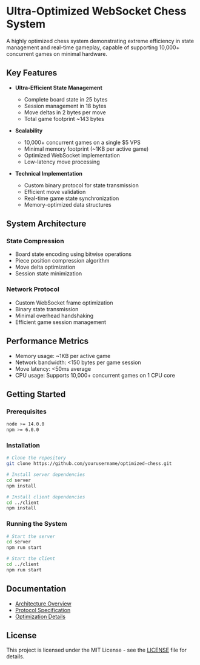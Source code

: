 # Ultra-Optimized WebSocket Chess System

A highly optimized chess system demonstrating extreme efficiency in state management and real-time gameplay, capable of supporting 10,000+ concurrent games on minimal hardware.

## Key Features

- **Ultra-Efficient State Management**

  - Complete board state in 25 bytes
  - Session management in 18 bytes
  - Move deltas in 2 bytes per move
  - Total game footprint ~143 bytes

- **Scalability**

  - 10,000+ concurrent games on a single $5 VPS
  - Minimal memory footprint (~1KB per active game)
  - Optimized WebSocket implementation
  - Low-latency move processing

- **Technical Implementation**
  - Custom binary protocol for state transmission
  - Efficient move validation
  - Real-time game state synchronization
  - Memory-optimized data structures

## System Architecture

### State Compression

- Board state encoding using bitwise operations
- Piece position compression algorithm
- Move delta optimization
- Session state minimization

### Network Protocol

- Custom WebSocket frame optimization
- Binary state transmission
- Minimal overhead handshaking
- Efficient game session management

## Performance Metrics

- Memory usage: ~1KB per active game
- Network bandwidth: <150 bytes per game session
- Move latency: <50ms average
- CPU usage: Supports 10,000+ concurrent games on 1 CPU core

## Getting Started

### Prerequisites

```bash
node >= 14.0.0
npm >= 6.0.0
```

### Installation

```bash
# Clone the repository
git clone https://github.com/yourusername/optimized-chess.git

# Install server dependencies
cd server
npm install

# Install client dependencies
cd ../client
npm install
```

### Running the System

```bash
# Start the server
cd server
npm run start

# Start the client
cd ../client
npm run start
```

## Documentation

- [Architecture Overview](docs/ARCHITECTURE.md)
- [Protocol Specification](docs/PROTOCOL.md)
- [Optimization Details](docs/OPTIMIZATION.md)

## License

This project is licensed under the MIT License - see the [LICENSE](LICENSE) file for details.
